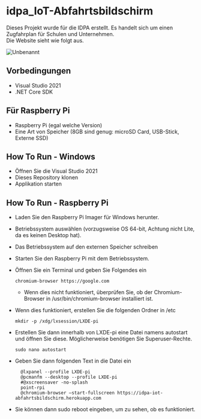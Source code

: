 # idpa_IoT-Abfahrtsbildschirm

Dieses Projekt wurde für die IDPA erstellt. Es handelt sich um einen Zugfahrplan für Schulen und Unternehmen.  
Die Website sieht wie folgt aus.

![Unbenannt](https://user-images.githubusercontent.com/78475321/236708276-91724356-4f92-45d5-b540-ab0fec933cf9.png)



## Vorbedingungen

* Visual Studio 2021
* .NET Core SDK

Für Raspberry Pi
---

* Raspberry Pi (egal welche Version)
* Eine Art von Speicher (8GB sind genug: microSD Card, USB-Stick, Externe SSD)

## How To Run - Windows

* Öffnen Sie die Visual Studio 2021
* Dieses Repository klonen
* Applikation starten

## How To Run - Raspberry Pi

* Laden Sie den Raspberry Pi Imager für Windows herunter.
* Betriebssystem auswählen (vorzugsweise OS 64-bit, Achtung nicht Lite, da es keinen Desktop hat).
* Das Betriebssystem auf den externen Speicher schreiben
* Starten Sie den Raspberry Pi mit dem Betriebssystem.

*	Öffnen Sie ein Terminal und geben Sie Folgendes ein 
    ```
    chromium-browser https://google.com
    ```
    *	Wenn dies nicht funktioniert, überprüfen Sie, ob der Chromium-Browser in /usr/bin/chromium-browser installiert ist.
*	Wenn dies funktioniert, erstellen Sie die folgenden Ordner in /etc 
    ```
    mkdir -p /xdg/lxsession/LXDE-pi
    ```
*	Erstellen Sie dann innerhalb von LXDE-pi eine Datei namens autostart und öffnen Sie diese. Möglicherweise benötigen Sie Superuser-Rechte. 
    ```
    sudo nano autostart
    ```
*	Geben Sie dann folgenden Text in die Datei ein
    ```
      @lxpanel --profile LXDE-pi
      @pcmanfm --desktop --profile LXDE-pi
      #@xscreensaver -no-splash
      point-rpi
      @chromium-browser –start-fullscreen https://idpa-iot-abfahrtsbildschirm.herokuapp.com
    ```
*	Sie können dann sudo reboot eingeben, um zu sehen, ob es funktioniert.
